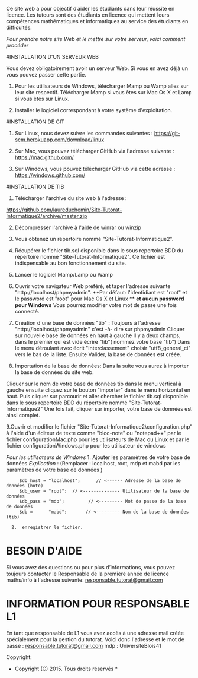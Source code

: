 ﻿Ce site web a pour objectif d’aider les étudiants dans leur réussite en licence. Les tuteurs sont des étudiants en licence qui mettent leurs compétences mathématiques et informatiques au service des étudiants en difficultés.


*Pour prendre notre site Web et le mettre sur votre serveur, voici comment procéder* 


 #INSTALLATION D'UN SERVEUR WEB

Vous devez obligatoirement avoir un serveur Web. Si vous en avez déjà un vous pouvez passer cette partie.

1. Pour les utilisateurs de Windows, télécharger Mamp ou Wamp allez sur leur site respectif.
Télécharger Mamp si vous êtes sur Mac Os X  et Lamp si vous êtes sur Linux.

2. Installer le logiciel correspondant à votre système d'exploitation.



 #INSTALLATION DE GIT

1. Sur Linux, nous devez suivre les commandes suivantes : https://git-scm.herokuapp.com/download/linux

2. Sur Mac, vous pouvez télécharger GitHub via l'adresse suivante : https://mac.github.com/

3. Sur Windows, vous pouvez télécharger GitHub via cette adresse : https://windows.github.com/


 #INSTALLATION DE TIB


1. Télécharger l'archive du site web à l'adresse : 

https://github.com/laureduchemin/Site-Tutorat-Informatique2/archive/master.zip

2. Décompresser l'archive à l'aide de winrar ou winzip

3. Vous obtenez un répertoire nommé "Site-Tutorat-Informatique2". 

4. Récupérer le fichier tib.sql disponible dans le sous repertoire BDD du répertoire nommé "Site-Tutorat-Informatique2".
 Ce fichier est indispensable au bon fonctionnement du site.

5. Lancer le logiciel Mamp/Lamp ou Wamp

6. Ouvrir votre navigateur Web préféré, et taper l'adresse suivante "http://localhost/phpmyadmin". 
**Par défaut: l'identidiant est "root" et  le password est "root"  pour Mac Os X et Linux **
**et aucun password pour Windows**
Vous pourrez modifier votre mot de passe une fois connecté.

7. Création d'une base de données "tib" :
Toujours à l'adresse "http://localhost/phpmyadmin" c'est -à- dire sur phpmyadmin
Cliquer sur nouvelle base de données en haut à gauche
   Il y a deux champs, dans le premier qui est vide écrire "tib"( nommez votre base "tib") 
Dans le menu déroulant avec écrit "Interclassement" choisir "utf8_general_ci" vers le bas de la liste. 
Ensuite Valider, la base de données est créée. 

8. Importation de la base de données:
Dans la suite vous aurez à importer la base de données du site web.

Cliquer sur le nom de votre base de données tib dans le menu vertical à gauche ensuite cliquez sur le bouton "importer" dans le menu horizontal en haut.
Puis cliquer sur parcourir et aller chercher le fichier tib.sql disponible dans le sous repertoire BDD du répertoire nommé "Site-Tutorat-Informatique2"
Une fois fait, cliquer sur importer, votre base de données  est ainsi complet.



9.Ouvrir et modifier le fichier "Site-Tutorat-Informatique2\configuration.php" à l'aide d'un éditeur de texte comme "bloc-note" ou "notepad++" par le fichier configurationMac.php pour les utilisateurs de Mac ou Linux et  par le fichier configurationWindows.php pour les utilisateur de windows

   *Pour les utilisateurs de Windows*
     1. Ajouter les paramètres de votre base de données 
   *Explication* :
   (Remplacer : localhost, root, mdp et mabd par les paramètres de votre base de données )   

   
   
         $db_host = "localhost";      // <------ Adresse de la base de données (hote)
         $db_user = "root";  // <-------------- Utilisateur de la base de données
         $db_pass = "mdp";         // <--------- Mot de passe de la base de données
         $db =      "mabd";       // <--------- Nom de la base de données (tib) 

      2.  enregistrer le fichier.
  


# BESOIN D'AIDE 
Si vous avez des questions ou pour plus d’informations, vous pouvez toujours contacter le Responsable de la première année de licence maths/info à l'adresse suivante:
responsable.tutorat@gmail.com


# INFORMATION POUR RESPONSABLE L1
En tant que responsable de L1 vous avez accès à une adresse mail créée spécialement pour la gestion du tutorat.
Voici donc l'adresse et le mot de passe :
		responsable.tutorat@gmail.com
		mdp : UniversiteBlois41


Copyright: 
 * Copyright (C) 2015. Tous droits réservés *




